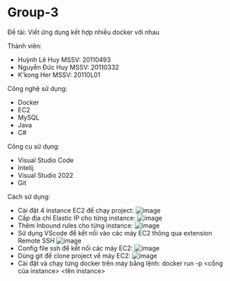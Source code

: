 # Group-3
Đề tài: Viết ứng dụng kết hợp nhiều docker với nhau

Thành viên:
  - Huỳnh Lê Huy    MSSV: 20110493
  - Nguyễn Đức Huy  MSSV: 20110332
  - K'kong Her      MSSV: 20110L01

Công nghệ sử dụng:
  - Docker
  - EC2
  - MySQL
  - Java
  - C#

Công cụ sử dụng:
  - Visual Studio Code
  - Intelij
  - Visual Studio 2022
  - Git

Cách sử dụng:
  + Cài đặt 4 instance EC2 để chạy project:
    ![image](https://user-images.githubusercontent.com/88545526/208293230-e7545c22-9b03-439b-b918-99412ec3d5eb.png)
  + Cấp địa chỉ Elastic IP cho từng instance:
    ![image](https://user-images.githubusercontent.com/88545526/208293380-8cd7f31b-ce4e-4cc2-a678-2efb9bf09bd0.png)
  + Thêm Inbound rules cho từng instance:
    ![image](https://user-images.githubusercontent.com/88545526/208293559-762c6a66-13d4-4c12-9cb4-52bf26174e85.png)
  + Sử dụng VScode để kết nối vào các máy EC2 thông qua extension Remote SSH
    ![image](https://user-images.githubusercontent.com/88545526/208293674-de06e9f8-f9d8-46ba-9549-b706368214d7.png)
  + Config file ssh để kết nối các máy EC2:
    ![image](https://user-images.githubusercontent.com/88545526/208293782-84a976f8-7d14-4b0b-ba4c-75b0491a3e5c.png)
  + Dùng git để clone project về máy EC2:
    ![image](https://user-images.githubusercontent.com/88545526/208293885-e1574513-83b9-428f-a72c-eecb4cd44cd3.png)
  + Cài đặt và chạy từng docker trên máy bằng lệnh:
    docker run -p <cổng của instance> <tên instance>
    
